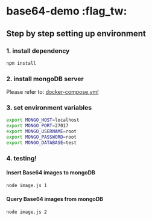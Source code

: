 base64-demo  :flag_tw:
=================

Step by step setting up environment
--------------

### 1. install dependency
  ```sh
  npm install
  ```

### 2. install mongoDB server
  Please refer to: [docker-compose.yml](https://gist.github.com/JackyYin/a9e5acfecd1eb52afaee11298a53dc92)

### 3. set environment variables
  ```sh
  export MONGO_HOST=localhost
  export MONGO_PORT=27017
  export MONGO_USERNAME=root
  export MONGO_PASSWORD=root
  export MONGO_DATABASE=test
  ```

### 4. testing!

#### Insert Base64 images to mongoDB
  ```sh
  node image.js 1
  ```

#### Query Base64 images from mongoDB
  ```sh
  node image.js 2
  ```
